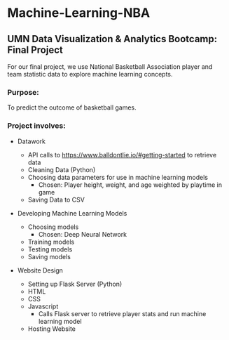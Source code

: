 # Machine-Learning-NBA
## UMN Data Visualization &amp; Analytics Bootcamp: Final Project  

For our final project, we use National Basketball Association player and team statistic data to explore machine learning concepts.  

### Purpose:  
To predict the outcome of basketball games. 

### Project involves:  
* Datawork
  * API calls to https://www.balldontlie.io/#getting-started to retrieve data  
  * Cleaning Data (Python)
  * Choosing data parameters for use in machine learning models  
    * Chosen: Player height, weight, and age weighted by playtime in game
  * Saving Data to CSV

* Developing Machine Learning Models
  * Choosing models  
    * Chosen: Deep Neural Network
  * Training models  
  * Testing models  
  * Saving models  

* Website Design  
  * Setting up Flask Server (Python)
  * HTML
  * CSS  
  * Javascript  
    * Calls Flask server to retrieve player stats and run machine learning model
  * Hosting Website
  
  

